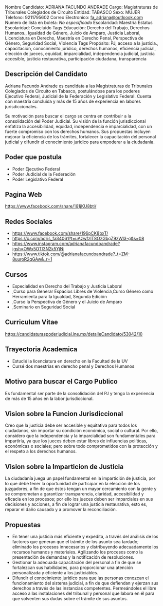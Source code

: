 Nombre Candidato: ADRIANA FACUNDO ANDRADE
Cargo: Magistraturas de Tribunales Colegiados de Circuito
Entidad: TABASCO
Sexo: MUJER
Telefono: 9211795602
Correo Electronico: fa_adriana@outloook.com
Numero de lista en boleta: *No especificado*
Escolaridad: Maestría
Estatus Escolaridad: Concluido
Tags Educación: Derecho del Trabajo, Derechos Humanos., Igualdad de Género, Juicio de Amparo, Justicia Laboral, Licenciatura en Derecho, Maestría en Derecho Penal, Perspectiva de Género, Seguridad Social, Violencia
Tags Propósito: PJ, acceso a la justicia., capacitación, conocimiento jurídico, derechos humanos, eficiencia judicial, elección de jueces, equidad, imparcialidad, independencia judicial, justicia accesible, justicia restaurativa, participación ciudadana, transparencia


## Descripción del Candidato 

Adriana Facundo Andrade es candidata a las Magistraturas de Tribunales Colegiados de Circuito en Tabasco, postulándose para los poderes Ejecutivo Federal, Judicial de la Federación y Legislativo Federal. Cuenta con maestría concluida y más de 15 años de experiencia en labores jurisdiccionales. 

Su motivación para buscar el cargo se centra en contribuir a la consolidación del Poder Judicial. Su visión de la función jurisdiccional enfatiza la accesibilidad, equidad, independencia e imparcialidad, con un fuerte compromiso con los derechos humanos. Sus propuestas incluyen mejorar la eficiencia de los trámites, fortalecer la capacitación del personal judicial y difundir el conocimiento jurídico para empoderar a la ciudadanía.


## Poder que postula

- Poder Ejecutivo Federal
- Poder Judicial de la Federación
- Poder Legislativo Federal


## Pagina Web

https://www.facebook.com/share/161jKU8bti/


## Redes Sociales

- https://www.facebook.com/share/196pCK8bxT/
- https://x.com/adris_fa34061?t=uAzwfzlT8OzGbgZ9zWl3-g&s=08
- https://www.instagram.com/adrianafacundoandrade?igsh=OWx5OTI3N2k5YjNj
- https://www.tiktok.com/@adrianafacundoandrade?_t=ZM-8uuroR2qGAw&_r=1


## Cursos

- Especialidad en Derecho del Trabajo y Justicia Laboral
- ,Curso para Generar Espacios Libres de Violencia,Curso Género como Herramienta para la Igualdad, Segunda Edición
- ,Curso la Perspectiva de Género y el Juicio de Amparo
- ,Seminario en Seguridad Social


## Curriculum Vitae

https://candidaturaspoderjudicial.ine.mx/detalleCandidato/53042/10


## Trayectoria Academica

- Estudié la licenciatura en derecho en la Facultad de la UV
- Cursé dos maestrías en derecho penal y Derechos Humanos


## Motivo para buscar el Cargo Publico

Es fundamental ser parte de la consolidación del PJ y tengo la experiencia de más de 15 años en la labor jurisdiccional.


## Vision sobre la Funcion Jurisdiccional

Creo que la justicia debe ser accesible y equitativa para todos los ciudadanos, sin importar su condición económica, social o cultural. Por ello, considero que la independencia y la imparcialidad son fundamentales para impartirla, ya que los jueces deben estar libres de influencias políticas, económicas o sociales; pero sobre todo comprometidos con la protección y el respeto a los derechos humanos.


## Vision sobre la Imparticion de Justicia

La ciudadanía juega un papel fundamental en la impartición de justicia, por lo que debe tener la oportunidad de participar en la elección de los juzgadores, a fin de que éstos tengan un mayor cercamiento con la gente y se comprometan a garantizar transparencia, claridad, accesibilidad y eficacia en los procesos; por ello los jueces deben ser imparciales en sus decisiones y acciones, a fin de lograr una justicia restaurativa, esto es, reparar el daño causado y a promover la reconciliación.


## Propuestas

- En tener una justicia más eficiente y expedita, a través del análisis de los factores que generan que el trámite de los asunto sea tardado; eliminado los procesos innecesarios y distribuyendo adecuadamente los recursos humanos y materiales. Agilizando los procesos como la presentación de demandas y la notificación de resoluciones.
- Gestionar la adecuada capacitación del personal a fin de que se fortalezcan sus habilidades, para proporcionar una atención personalizada y eficiente a los justiciables.
- Difundir el conocimiento jurídico para que las personas conozcan el funcionamiento del sistema judicial, a fin de que defiendan y ejerzan sus derechos a través de las instancias competentes. Permeándoles el libre acceso a las instalaciones del tribunal y personal que labora en él para que solventen sus dudas sobre el trámite de sus asuntos.

